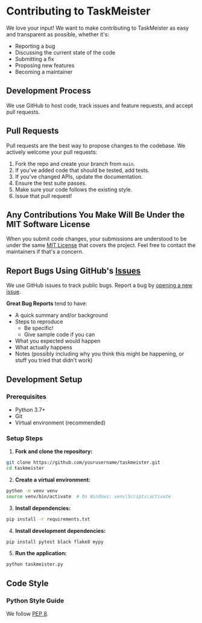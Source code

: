 # Contributing to TaskMeister

We love your input! We want to make contributing to TaskMeister as easy and transparent as possible, whether it's:

- Reporting a bug
- Discussing the current state of the code
- Submitting a fix
- Proposing new features
- Becoming a maintainer

## Development Process

We use GitHub to host code, track issues and feature requests, and accept pull requests.

## Pull Requests

Pull requests are the best way to propose changes to the codebase. We actively welcome your pull requests:

1. Fork the repo and create your branch from `main`.
2. If you've added code that should be tested, add tests.
3. If you've changed APIs, update the documentation.
4. Ensure the test suite passes.
5. Make sure your code follows the existing style.
6. Issue that pull request!

## Any Contributions You Make Will Be Under the MIT Software License

When you submit code changes, your submissions are understood to be under the same [MIT License](http://choosealicense.com/licenses/mit/) that covers the project. Feel free to contact the maintainers if that's a concern.

## Report Bugs Using GitHub's [Issues](https://github.com/yourusername/taskmeister/issues)

We use GitHub issues to track public bugs. Report a bug by [opening a new issue](https://github.com/yourusername/taskmeister/issues/new).

**Great Bug Reports** tend to have:

- A quick summary and/or background
- Steps to reproduce
  - Be specific!
  - Give sample code if you can
- What you expected would happen
- What actually happens
- Notes (possibly including why you think this might be happening, or stuff you tried that didn't work)

## Development Setup

### Prerequisites

- Python 3.7+
- Git
- Virtual environment (recommended)

### Setup Steps

1. **Fork and clone the repository:**
```bash
git clone https://github.com/yourusername/taskmeister.git
cd taskmeister
```

2. **Create a virtual environment:**
```bash
python -m venv venv
source venv/bin/activate  # On Windows: venv\Scripts\activate
```

3. **Install dependencies:**
```bash
pip install -r requirements.txt
```

4. **Install development dependencies:**
```bash
pip install pytest black flake8 mypy
```

5. **Run the application:**
```bash
python taskmeister.py
```

## Code Style

### Python Style Guide

We follow [PEP 8](https://www.python.org/dev/peps/pep-0008/).
